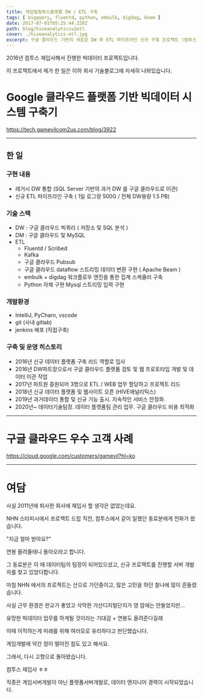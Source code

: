 ```yaml
---
title: 게임빌컴투스플랫폼 DW / ETL 구축
tags: [ bigquery, fluentd, python, embulk, digdag, beam ]
date: 2017-07-01T05:25:44.226Z
path: blog/hiveanalyticsv2etl
cover: ./hiveanalytics-etl.jpg
excerpt: 구글 클라우드 기반의 새로운 DW 와 ETL 파이프라인 신규 구축 프로젝트 (컴투스, 2016~2019)
---
```


2016년 컴투스 재입사해서 진행한 빅데이터 프로젝트입니다.

이 프로젝트에서 제가 한 일은 이하 회사 기술블로그에 자세히 나와있습니다.


# Google 클라우드 플랫폼 기반 빅데이터 시스템 구축기

https://tech.gamevilcom2us.com/blog/3922



----


## 한 일


### 구현 내용

* 레거시 DW 통합 (SQL Server 기반의 과거 DW 를 구글 클라우드로 이관)
* 신규 ETL 파이프라인 구축 ( 1일 로그량 500G / 전체 DW용량 1.5 PB)

### 기술 스택

* DW : 구글 클라우드 빅쿼리  ( 저장소 및 SQL 분석 )
* DM : 구글 클라우드 및 MySQL
* ETL
    * Fluentd / Scribed
    * Kafka
    * 구글 클라우드 Pubsub
    * 구글 클라우드 dataflow 스트리밍 데이터 변환 구현 ( Apache Beam )
    * embulk + digdag 워크플로우 엔진을 통한 집계 스케쥴러 구축
    * Python 자체 구현 Mysql 스트리밍 입력 구현

### 개발환경
* IntelliJ, PyCharn, vscode
* git (사내 gitlab)
* jenkins 배포 (직접구축)

### 구축 및 운영 히스토리

* 2016년 신규 데이터 플랫폼 구축 리드 역할로 입사
* 2016년 DW파트장으로서 구글 클라우드 플랫폼 검토 및 웹 프로토타입 개발 및 데이터 이관 작업
* 2017년 파트원 증원되어 3명으로 ETL / WEB 업무 할당하고 프로젝트 리드
* 2018년 신규 데이터 플랫폼 및 웹사이트 오픈 (HIVE애널리틱스)
* 2019년 과거데이터 통합 및 신규 기능 출시. 지속적인 서비스 안정화.
* 2020년~ 데이터기술팀장. 데이터 플랫폼팀 관리 업무. 구글 클라우드 비용 최적화


----

# 구글 클라우드 우수 고객 사례


https://cloud.google.com/customers/gamevil?hl=ko




----


# 여담


사실 2011년에 퇴사한 회사에 재입사 할 생각은 없었는데요.

NHN 스타피시에서 프로젝트 드랍 직전, 컴투스에서 같이 일했던 동료분에게 전화가 왔습니다.

"지금 얼마 받아요?"

연봉 올려줄태니 돌아오라고 합니다.

그 동료분은 이 때 데이터팀의 팀장이 되어있으셨고, 신규 프로젝트를 진행할 서버 개발자를 찾고 있었다합니다.

마침 NHN 에서의 프로젝트는 산으로 가던중이고, 많은 고민을 하던 찰나에 많이 흔들렸습니다.

사실 근무 환경은 판교가 좋았고 삭막한 가산디지털단지가 영 맘에는 안들었지만...

유망한 빅데이터 업무를 하게될 것이라는 기대감 + 연봉도 올려준다길래 

이때 이직하는게 미래를 위해 여러모로 유리하다고 판단했습니다. 

게임개발에 약간 정이 떨어진 점도 있고 해서요.

그래서, 다시 고향으로 돌아왔습니다.

컴투스 재입사 ㅎㅎ

직종은 게임서버개발이 아닌 플랫폼서버개발로, 데이터 엔지니어 경력이 시작되었습니다.


